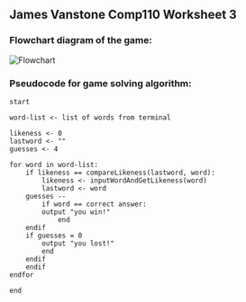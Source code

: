 ## James Vanstone Comp110 Worksheet 3

### Flowchart diagram of the game:

![Flowchart](https://github.com/JVFalmouth/comp110-worksheet-3/blob/master/Hacking%20Diagram.png)

### Pseudocode for game solving algorithm:
```
start

word-list <- list of words from terminal

likeness <- 0
lastword <- ""
guesses <- 4

for word in word-list:
    if likeness == compareLikeness(lastword, word):
        likeness <- inputWordAndGetLikeness(word)
        lastword <- word
	guesses --
        if word == correct answer:
	    output "you win!"
            end
	endif
	if guesses = 0
	    output "you lost!"
	    end
	endif
    endif
endfor

end
```
